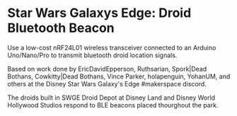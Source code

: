 # Star Wars Galaxys Edge: Droid Bluetooth Beacon
Use a low-cost nRF24L01 wireless transceiver connected to an Arduino Uno/Nano/Pro to transmit bluetooth droid location signals.

Based on work done by EricDavidEpperson, Ruthsarian, Spork|Dead Bothans, Cowkitty|Dead Bothans, Vince Parker, holapenguin, YohanUM, and others at the Disney Star Wars Galaxy's Edge #makerspace discord.

The droids built in SWGE Droid Depot at Disney Land and Disney World Hollywood Studios respond to BLE beacons placed thourghout the park.
